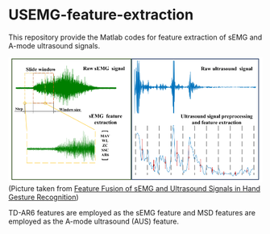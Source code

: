 # USEMG-feature-extraction

This repository provide the Matlab codes for feature extraction of sEMG and A-mode ultrasound signals.

![USEMG_featureExtraction](/figures/USEMG_featureExtraction.png)
(Picture taken from [Feature Fusion of sEMG and Ultrasound Signals in Hand Gesture Recognition](https://ieeexplore.ieee.org/abstract/document/9282818/))

TD-AR6 features are employed as the sEMG feature and MSD features are employed as the A-mode ultrasound (AUS) feature.
